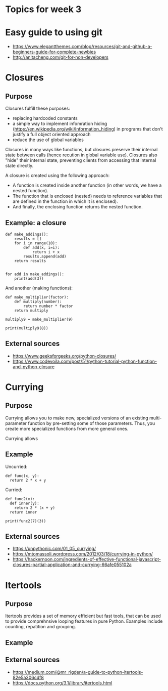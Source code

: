 Topics for week 3
==================

Easy guide to using git
=======================

* https://www.elegantthemes.com/blog/resources/git-and-github-a-beginners-guide-for-complete-newbies
* http://anitacheng.com/git-for-non-developers


Closures
========
Purpose
-------
Closures fulfill these purposes:
* replacing hardcoded constants
* a simple way to implement infomration hiding (https://en.wikipedia.org/wiki/Information_hiding) in programs that don't justify a full object oriented approach
* reduce the use of global variables

Closures in many ways like functions, but closures preserve their internal state between calls (hence recution in global variable use). Closures also "hide" their internal state, preventing clients from accessing that internal state directly.

A closure is created using the following approach:
* A function is created inside another function (in other words, we have a nested function).
* The function that is enclosed (nested) needs to reference variables that are defined in the function in which it is enclosed).
* And finally, the enclosing function returns the nested function.

Example: a closure
------------------
```
def make_addings():
    results = []
    for i in range(10):
        def add(x, i=i):
            return i + x
        results.append(add)
    return results


for add in make_addings():
    print(add(3))
```
And another (making functions):
```
def make_multiplier(factor):
    def multiply(number):
        return number * factor
    return multiply

multiply9 = make_multiplier(9)

print(multiply9(8))
```

External sources
----------------
* https://www.geeksforgeeks.org/python-closures/
* https://www.codevoila.com/post/51/python-tutorial-python-function-and-python-closure

Currying
========
Purpose
-------
Currying allows you to make new, specialized versions of an existing multi-parameter function by pre-setting some of those parameters. Thus, you create more specialized functions from more general ones.

Currying allows 

Example
-------
Uncurried:
```
def func(x, y):
  return 2 * x + y
```
Curried:
```
def func2(x):
  def inner(y):
    return 2 * (x + y)
  return inner

print(func2(7)(3))
```

External sources
----------------
* https://unpythonic.com/01_05_currying/
* https://mtomassoli.wordpress.com/2012/03/18/currying-in-python/
* https://hackernoon.com/ingredients-of-effective-functional-javascript-closures-partial-application-and-currying-66afe055102a

Itertools
=========
Purpose
-------
Itertools provides a set of memory efficient but fast tools, that can be used to provide comprehnsive looping features in pure Python. Examples include counting, repatition and grouping.

Example
-------

External sources
----------------
* https://medium.com/@mr_rigden/a-guide-to-python-itertools-82e5a306cdf8
* https://docs.python.org/3.1/library/itertools.html

